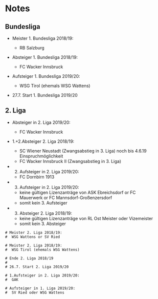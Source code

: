 # Notes

## Bundesliga

- Meister 1. Bundesliga 2018/19:
  -  RB Salzburg

- Absteiger 1. Bundesliga 2018/19:
  - FC Wacker Innsbruck

- Aufsteiger 1. Bundesliga 2019/20:
  - WSG Tirol (ehemals WSG Wattens)


- 27.7. Start 1. Bundesliga 2019/20


## 2. Liga

- Absteiger in 2. Liga 2019/20:
  -  FC Wacker Innsbruck

- 1.+2.Absteiger 2. Liga 2018/19:
  -  SC Wiener Neustadt (Zwangsabstieg in 3. Liga) noch bis 4.6.19 Einspruchmöglichkeit
  -  FC Wacker Innsbruck II (Zwangsabstieg in 3. Liga)

- 2. Aufsteiger in 2. Liga 2019/20:
  -  FC Dornbirn 1913

- 3. Aufsteiger in 2. Liga 2019/20:
  -  keine gültigen Lizenzanträge von ASK Ebreichsdorf or FC Mauerwerk or FC Mannsdorf-Großenzersdorf
  -  somit kein 3. Aufsteiger

- 3. Absteiger 2. Liga 2018/19:
  -  keine gültigen Lizenzanträge von RL Ost Meister oder Vizemeister
  -  somit kein 3. Absteiger

```
# Meister 2. Liga 2018/19:
#  WSG Wattens or SV Ried

# Meister 2. Liga 2018/19:
#  WSG Tirol (ehemals WSG Wattens)

# Ende 2. Liga 2018/19
#
# 26.7. Start 2. Liga 2019/20

# 1.Aufsteiger in 2. Liga 2019/20:
#  GAK

# Aufsteiger in 1. Liga 2019/20:
#  SV Ried oder WSG Wattens
```

